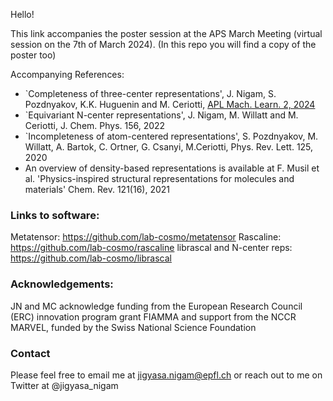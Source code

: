 Hello!

This link accompanies the poster session at the APS March Meeting (virtual session on the 7th of March 2024). (In this repo you will find a copy of the poster too)

Accompanying References:

- `Completeness of three-center representations', J. Nigam, S. Pozdnyakov, K.K. Huguenin and M. Ceriotti, [APL Mach. Learn. 2,  2024](https://doi.org/10.1063/5.0160740)
- `Equivariant N-center representations', J. Nigam, M. Willatt and M. Ceriotti, J. Chem. Phys. 156, 2022
- `Incompleteness of atom-centered representations', S. Pozdnyakov, M. Willatt, A. Bartok, C. Ortner, G. Csanyi, M.Ceriotti, Phys. Rev. Lett. 125, 2020
- An overview of density-based representations is available at F. Musil et al. 'Physics-inspired structural representations for molecules and materials' Chem. Rev. 121(16), 2021

### Links to software:

Metatensor: https://github.com/lab-cosmo/metatensor
Rascaline: https://github.com/lab-cosmo/rascaline
librascal and N-center reps: https://github.com/lab-cosmo/librascal


### Acknowledgements:

JN and MC acknowledge funding from the European Research Council (ERC) innovation program grant FIAMMA and support from the NCCR MARVEL, funded by the Swiss National Science Foundation

### Contact 
Please feel free to email me at jigyasa.nigam@epfl.ch or reach out to me on Twitter at @jigyasa_nigam
